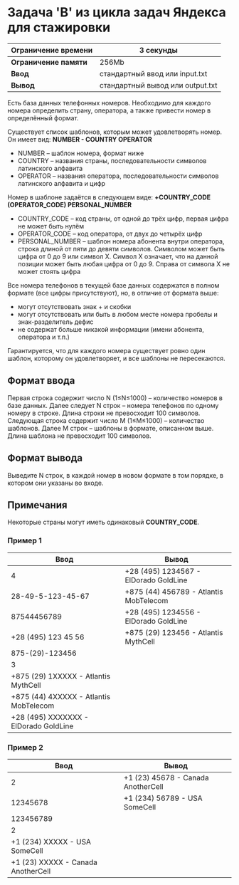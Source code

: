 # Задача 'B' из цикла задач Яндекса для стажировки


|Ограничение времени|3 секунды|
|---|---|
|**Ограничение памяти**|256Mb|
|**Ввод**|стандартный ввод или input.txt|
|**Вывод**|стандартный вывод или output.txt|

Есть база данных телефонных номеров. Необходимо для каждого номера определить страну, оператора, а также привести номер в определённый формат. 

Существует список шаблонов, которым может удовлетворять номер. Он имеет вид: **NUMBER - COUNTRY OPERATOR**

+ NUMBER – шаблон номера, формат ниже 
+ COUNTRY – названия страны, последовательности символов латинского алфавита 
+ OPERATOR – названия оператора, последовательности символов латинского алфавита и цифр 
    
Номер в шаблоне задаётся в следующем виде: **+COUNTRY_CODE (OPERATOR_CODE) PERSONAL_NUMBER**

+ COUNTRY_CODE – код страны, от одной до трёх цифр, первая цифра не может быть нулём 
+ OPERATOR_CODE – код оператора, от двух до четырёх цифр 
+ PERSONAL_NUMBER – шаблон номера абонента внутри оператора, строка длиной от пяти до девяти символов. Символом может быть цифра от 0 до 9 или символ X. Символ X означает, что на данной позиции может быть любая цифра от 0 до 9. Справа от символа X не может стоять цифра 

Все номера телефонов в текущей базе данных содержатся в полном формате (все цифры присутствуют), но, в отличие от формата выше: 
+ могут отсутствовать знак + и скобки 
+ могут отсутствовать или быть в любом месте номера пробелы и знак-разделитель дефис 
+ не содержат больше никакой информации (имени абонента, оператора и т.п.) 
    
Гарантируется, что для каждого номера существует ровно один шаблон, которому он удовлетворяет, и все шаблоны не пересекаются. 

## Формат ввода
Первая строка содержит число N (1≤N≤1000) – количество номеров в базе данных. 
Далее следует N строк – номера телефонов по одному номеру в строке. Длина строки не превосходит 100 символов. 
Следующая строка содержит число M (1≤M≤1000) – количество шаблонов. 
Далее M строк – шаблоны в формате, описанном выше. Длина шаблона не превосходит 100 символов. 
## Формат вывода
Выведите N строк, в каждой номер в новом формате в том порядке, в котором они указаны во входе. 
## Примечания
Некоторые страны могут иметь одинаковый **COUNTRY_CODE**.
### Пример 1
|Ввод|Вывод|
|---|---|
|4|+28 (495) 1234567 - ElDorado GoldLine
|28-49-5-123-45-67|+875 (44) 456789 - Atlantis MobTelecom
|87544456789|+28 (495) 1234556 - ElDorado GoldLine
|+28 (495) 123 45 56|+875 (29) 123456 - Atlantis MythCell
|875-(29)-123456
|3
|+875 (29) 1XXXXX - Atlantis MythCell
|+875 (44) 4XXXXX - Atlantis MobTelecom
|+28 (495) XXXXXXX - ElDorado GoldLine

### Пример 2
|Ввод|Вывод|
|---|---|
|2|+1 (23) 45678 - Canada AnotherCell
|12345678|+1 (234) 56789 - USA SomeCell
|123456789
|2
|+1 (234) XXXXX - USA SomeCell
|+1 (23) XXXXX - Canada AnotherCell
